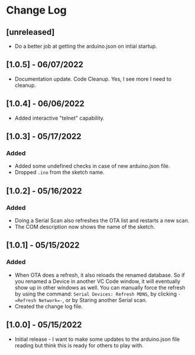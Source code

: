 # Change Log

## [unreleased]

- Do a better job at getting the arduino.json on intial startup.

## [1.0.5] - 06/07/2022

- Documentation update. Code Cleanup. Yes, I see more I need to cleanup.

## [1.0.4] - 06/06/2022

- Added interactive "telnet" capability.

## [1.0.3] - 05/17/2022

### Added

- Added some undefined checks in case of new arduino.json file.
- Dropped `.ino` from the sketch name.

## [1.0.2] - 05/16/2022

### Added

- Doing a Serial Scan also refreshes the OTA list and restarts a new scan.
- The COM description now shows the name of the sketch.

## [1.0.1] - 05/15/2022

### Added

- When OTA does a refresh, it also reloads the renamed database. So if you renamed a Device in another VC Code window, it will eventually show up in other windows as well. You can manually force the refresh by using the command: `Serial ​Devices: Refresh MDNS`, by clicking `-=Refresh Network=-`, or by Staring another Serial scan.
- Created the change log file.

## [1.0.0] - 05/15/2022

- Initial release - I want to make some updates to the arduino.json file reading but think this is ready for others to play with.
